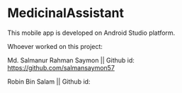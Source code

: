 # MedicinalAssistant
This mobile app is developed on Android Studio platform.

Whoever worked on this project:

Md. Salmanur Rahman Saymon || Github id: https://github.com/salmansaymon57

Robin Bin Salam || Github id: 
